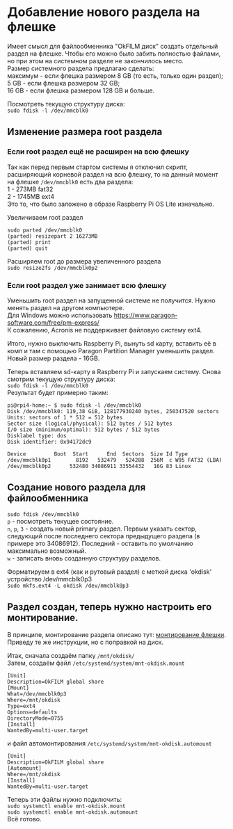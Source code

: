# Добавление нового раздела на флешке
Имеет смысл для файлообменника "OkFILM диск" создать отдельный раздел на флешке. Чтобы его можно было забить полностью файлами,
но при этом на системном разделе не закончилось место.  
Размер системного раздела предлагаю сделать:  
максимум - если флешка размером 8 GB (то есть, только один раздел);  
5 GB - если флешка размером 32 GB;  
16 GB -  если флешка размером 128 GB и больше.  

Посмотреть текущую структуру диска:  
`sudo fdisk -l /dev/mmcblk0`  

## Изменение размера root раздела
### Если root раздел ещё не расширен на всю флешку
Так как перед первым стартом системы я отключил скрипт, расширяющий корневой раздел на всю флешку, то на данный момент на флешке `/dev/mmcblk0` есть два раздела:  
1 - 273MB fat32  
2 - 1745MB ext4  
Это то, что было заложено в образе Raspberry Pi OS Lite изначально.  

Увеличиваем root раздел
```
sudo parted /dev/mmcblk0
(parted) resizepart 2 16273MB
(parted) print
(parted) quit
```

Расширяем root до размера увеличенного раздела  
`sudo resize2fs /dev/mmcblk0p2`  

### Если root раздел уже занимает всю флешку
Уменьшить root раздел на запущенной системе не получится. Нужно менять раздел на другом компьютере.  
Для Windows можно использовать https://www.paragon-software.com/free/pm-express/  
К сожалению, Acronis не поддерживает файловую систему ext4.  

Итого, нужно выключить Raspberry Pi, вынуть sd карту, вставить её в комп и там с помощью Paragon Partition Manager уменьшить раздел.  
Новый размер раздела - 16GB.  

Теперь вставляем sd-карту в Raspberry Pi и запускаем систему. Снова смотрим текущую структуру диска:  
`sudo fdisk -l /dev/mmcblk0`  
Результат будет примерно таким:  
```
pi@rpi4-home:~ $ sudo fdisk -l /dev/mmcblk0
Disk /dev/mmcblk0: 119,38 GiB, 128177930240 bytes, 250347520 sectors
Units: sectors of 1 * 512 = 512 bytes
Sector size (logical/physical): 512 bytes / 512 bytes
I/O size (minimum/optimal): 512 bytes / 512 bytes
Disklabel type: dos
Disk identifier: 0x94172dc9

Device         Boot  Start      End  Sectors  Size Id Type
/dev/mmcblk0p1        8192   532479   524288  256M  c W95 FAT32 (LBA)
/dev/mmcblk0p2      532480 34086911 33554432   16G 83 Linux
```

## Создание нового раздела для файлообменника  
`sudo fdisk /dev/mmcblk0`  
`p` - посмотреть текущее состояние.  
`n`, `p`, `3` - создать новый primary раздел. Первым указать сектор, следующий после последнего сектора
предыдущего раздела (в примере это 34086912). Последний - оставить по умолчанию максимально возможный.  
`w` - записать вновь созданную структуру разделов.  

Форматируем в ext4 (как и рутовый раздел) с меткой диска 'okdisk' устройство /dev/mmcblk0p3  
`sudo mkfs.ext4 -L okdisk /dev/mmcblk0p3`  

## Раздел создан, теперь нужно настроить его монтирование.  
В принципе, монтирование раздела описано тут:
[монтирование флешки](https://github.com/ZatolokinPavel/RPiNotes/blob/master/USB%20%D1%84%D0%BB%D0%B5%D1%88%D0%BA%D0%B0.md).
Приведу те же инструкции, но с поправкой на диск.  

Итак, сначала создаём папку `/mnt/okdisk/`  
Затем, создаём файл `/etc/systemd/system/mnt-okdisk.mount`  
```
[Unit]
Description=OkFILM global share
[Mount]
What=/dev/mmcblk0p3
Where=/mnt/okdisk
Type=ext4
Options=defaults
DirectoryMode=0755
[Install]
WantedBy=multi-user.target
```
и файл автомонтирования `/etc/systemd/system/mnt-okdisk.automount`  
```
[Unit]
Description=OkFILM global share
[Automount]
Where=/mnt/okdisk
[Install]
WantedBy=multi-user.target
```
Теперь эти файлы нужно подключить:  
`sudo systemctl enable mnt-okdisk.mount`  
`sudo systemctl enable mnt-okdisk.automount`  
Всё готово.
